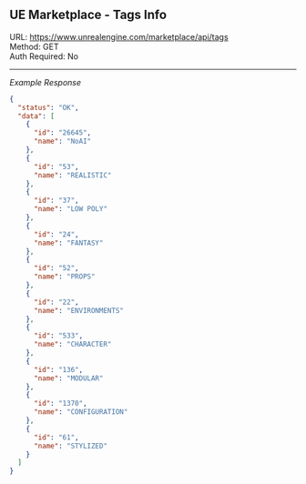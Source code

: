 ## UE Marketplace - Tags Info

URL: https://www.unrealengine.com/marketplace/api/tags \
Method: GET \
Auth Required: No

---

_Example Response_

```json
{
  "status": "OK",
  "data": [
    {
      "id": "26645",
      "name": "NoAI"
    },
    {
      "id": "53",
      "name": "REALISTIC"
    },
    {
      "id": "37",
      "name": "LOW POLY"
    },
    {
      "id": "24",
      "name": "FANTASY"
    },
    {
      "id": "52",
      "name": "PROPS"
    },
    {
      "id": "22",
      "name": "ENVIRONMENTS"
    },
    {
      "id": "533",
      "name": "CHARACTER"
    },
    {
      "id": "136",
      "name": "MODULAR"
    },
    {
      "id": "1370",
      "name": "CONFIGURATION"
    },
    {
      "id": "61",
      "name": "STYLIZED"
    }
  ]
}
```
